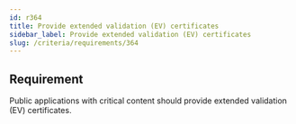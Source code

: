 ```yaml
---
id: r364
title: Provide extended validation (EV) certificates
sidebar_label: Provide extended validation (EV) certificates
slug: /criteria/requirements/364
---
```


## Requirement

Public applications with critical content
should provide extended validation (EV) certificates.
